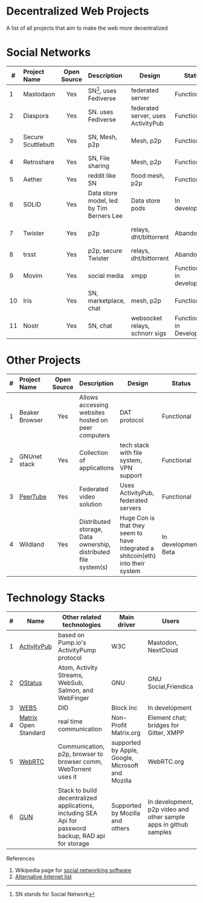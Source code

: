 # Decentralized Web Projects
A list of all projects that aim to make the web more decentralized

# Social Networks 

| # |   Project Name  |  Open Source |  Description                 |  Design           | Status       |  Link(s)|
|-|:----------------|:------------:|:-------------------------------|-------------------|--------------|--------|
|1| Mastodaon       | Yes          |SN[^1], uses Fediverse  |federated server   | Functional   |  [site](https://joinmastodon.org/) |
|2| Diaspora        | Yes          |SN. uses Fediverse    |federated server, uses ActivityPub| Functional |  [site](https://diasporafoundation.org/)|
|3| Secure Scuttlebutt| Yes        |SN, Mesh, p2p       |Mesh, p2p          |Functional    |[site](https://scuttlebutt.nz/), [Another version](https://www.manyver.se/) |
|4| Retroshare      | Yes          |SN, File sharing    |Mesh, p2p          |Functional    |[site](https://retroshare.cc/), [Github](https://github.com/RetroShare/RetroShare) |
|5| Aether          | Yes          |reddit like SN                  |flood mesh, p2p    |Functional    |[site](https://getaether.net/) |
|6|SOLID            | Yes          |Data store model, led by Tim Berners Lee|Data store pods     |In development| [link](https://solidproject.org/) |
|7|Twister          | Yes          |p2p                             |relays, dht/bittorrent|Abandoned   | [site](http://twister.net.co/), [2nd site](https://twisterarmy.org/) |
|8|trsst            | Yes          |p2p, secure Twister             |relays, dht/bittorrent|Abandoned   |[Github](https://github.com/TrsstProject/trsst) |
|9|Movim            | Yes          |social media                    |xmpp                  |Functional, in development|[Github](https://github.com/movim/movim)|
|10|Iris            |Yes           |SN, marketplace, chat           |mesh, p2p             |Functional  |[site](https://iris.to/)|
|11|Nostr           |Yes           |SN, chat                        |websocket relays, schnorr sigs  |Functional, in Development|[Intro to Nostr](https://github.com/nostr-protocol/nostr), [NIP](https://github.com/nostr-protocol/nips)|


# Other Projects
| # |   Project Name  |  Open Source |  Description                 |  Design           | Status       |  Link(s)|
|-|:----------------|:------------:|:-------------------------------|-------------------|--------------|--------|
|1|Beaker Browser   |Yes           |Allows accessing websites hosted on peer computers| DAT protocol| Functional| [site](https://beakerbrowser.com/)|
|2|GNUnet stack     |Yes           |Collection of applications      |tech stack with file system, VPN support| Functional| [how to use](https://www.gnunet.org/en/use.html)|
|3|[PeerTube](https://joinpeertube.org)|Yes|Federated video solution|Uses ActivityPub, federated servers | Functional| [site](https://joinpeertube.org/)|
|4|Wildland         |Yes           |Distributed storage, Data ownership, distributed file system(s)   |Huge Con is that they seem to have integrated a shitcoin(eth) into their system|In development, Beta| [site](https://wildland.io/), [introcuction to Wildland](https://golem.foundation/2020/04/09/wildland.html)|

# Technology Stacks

|#| Name           | Other related technologies | Main driver |  Users      |
|-|----------------|----------------------------|-------------|-------------|
|1|[ActivityPub](https://en.wikipedia.org/wiki/ActivityPub)     | based on Pump.io's ActivityPump protocol | W3C            | Mastodon, NextCloud |
|2|[OStatus](https://en.wikipedia.org/wiki/OStatus)         | Atom, Activity Streams, WebSub, Salmon, and WebFinger| GNU | GNU Social,Friendica|
|3|[WEB5](https://developer.tbd.website/projects/web5/)            |DID                         |Block Inc    |In development| 
|4|[Matrix](https://matrix.org/) Open Standard         |real time communication     |Non-Profit Matrix.org       |Element chat; bridges for Gitter, XMPP|
|5|[WebRTC](https://webrtc.org)          |Communication, p2p, browser to browser comm, WebTorrent uses it          |supported by Apple, Google, Microsoft and Mozilla| WebRTC.org |
|6|[GUN](https://gun.eco/)             |Stack to build decentralized applications, including SEA Api for password backup, RAD api for storage| Supported by Mozilla and others| In development, p2p video and other sample apps in github samples|       



[^1]: SN stands for Social Network

References
1. Wikipedia page for [social networking software](https://en.wikipedia.org/wiki/Comparison_of_software_and_protocols_for_distributed_social_networking)
2. [Alternative Internet list](https://github.com/redecentralize/alternative-internet)
